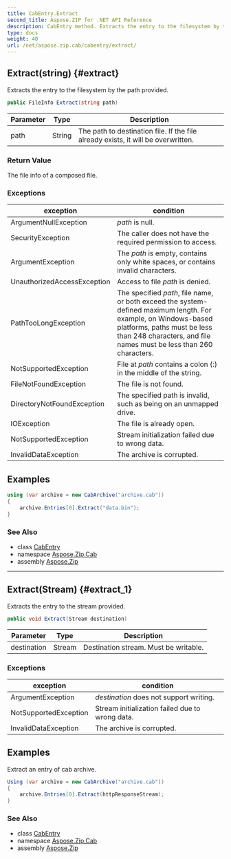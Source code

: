 ```yaml
---
title: CabEntry.Extract
second_title: Aspose.ZIP for .NET API Reference
description: CabEntry method. Extracts the entry to the filesystem by the path provided
type: docs
weight: 40
url: /net/aspose.zip.cab/cabentry/extract/
---
```

## Extract(string) {#extract}

Extracts the entry to the filesystem by the path provided.

```csharp
public FileInfo Extract(string path)
```

| Parameter | Type | Description |
| --- | --- | --- |
| path | String | The path to destination file. If the file already exists, it will be overwritten. |

### Return Value

The file info of a composed file.

### Exceptions

| exception | condition |
| --- | --- |
| ArgumentNullException | *path* is null. |
| SecurityException | The caller does not have the required permission to access. |
| ArgumentException | The *path* is empty, contains only white spaces, or contains invalid characters. |
| UnauthorizedAccessException | Access to file *path* is denied. |
| PathTooLongException | The specified *path*, file name, or both exceed the system-defined maximum length. For example, on Windows-based platforms, paths must be less than 248 characters, and file names must be less than 260 characters. |
| NotSupportedException | File at *path* contains a colon (:) in the middle of the string. |
| FileNotFoundException | The file is not found. |
| DirectoryNotFoundException | The specified path is invalid, such as being on an unmapped drive. |
| IOException | The file is already open. |
| NotSupportedException | Stream initialization failed due to wrong data. |
| InvalidDataException | The archive is corrupted. |

## Examples

```csharp
using (var archive = new CabArchive("archive.cab"))
{
    archive.Entries[0].Extract("data.bin");
}
```

### See Also

* class [CabEntry](../)
* namespace [Aspose.Zip.Cab](../../cabentry/)
* assembly [Aspose.Zip](../../../)

---

## Extract(Stream) {#extract_1}

Extracts the entry to the stream provided.

```csharp
public void Extract(Stream destination)
```

| Parameter | Type | Description |
| --- | --- | --- |
| destination | Stream | Destination stream. Must be writable. |

### Exceptions

| exception | condition |
| --- | --- |
| ArgumentException | *destination* does not support writing. |
| NotSupportedException | Stream initialization failed due to wrong data. |
| InvalidDataException | The archive is corrupted. |

## Examples

Extract an entry of cab archive.

```csharp
Using (var archive = new CabArchive("archive.cab"))
{
    archive.Entries[0].Extract(httpResponseStream);
}
```

### See Also

* class [CabEntry](../)
* namespace [Aspose.Zip.Cab](../../cabentry/)
* assembly [Aspose.Zip](../../../)


